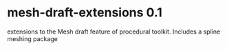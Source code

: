 # mesh-draft-extensions 0.1

extensions to the Mesh draft feature of procedural toolkit. Includes a spline meshing package
